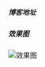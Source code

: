 ##### 博客地址

##### 效果图
![效果图](https://github.com/iSuperRed/IjkplayerDemo/blob/master/screenshot/ijkplayer.jpg)